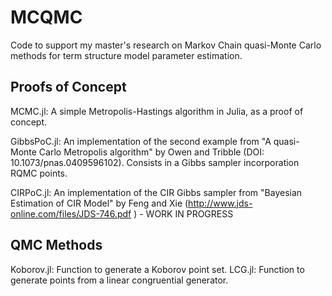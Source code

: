 # MCQMC
Code to support my master's research on Markov Chain quasi-Monte Carlo methods for term structure model parameter estimation.

## Proofs of Concept
MCMC.jl: A simple Metropolis-Hastings algorithm in Julia, as a proof of concept.

GibbsPoC.jl: An implementation of the second example from "A quasi-Monte Carlo Metropolis algorithm" by Owen and Tribble (DOI: 10.1073/pnas.0409596102). Consists in a Gibbs sampler incorporation RQMC points.

CIRPoC.jl: An implementation of the CIR Gibbs sampler from "Bayesian Estimation of CIR Model" by Feng and Xie (http://www.jds-online.com/files/JDS-746.pdf ) - WORK IN PROGRESS

## QMC Methods
Koborov.jl: Function to generate a Koborov point set.
LCG.jl: Function to generate points from a linear congruential generator.